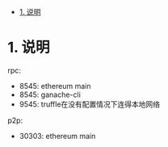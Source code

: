 <!-- TOC -->

- [1. 说明](#1-说明)

<!-- /TOC -->


<a id="markdown-1-说明" name="1-说明"></a>
# 1. 说明

rpc:
* 8545: ethereum main
* 8545: ganache-cli
* 9545: truffle在没有配置情况下连得本地网络

p2p:
* 30303: ethereum main

